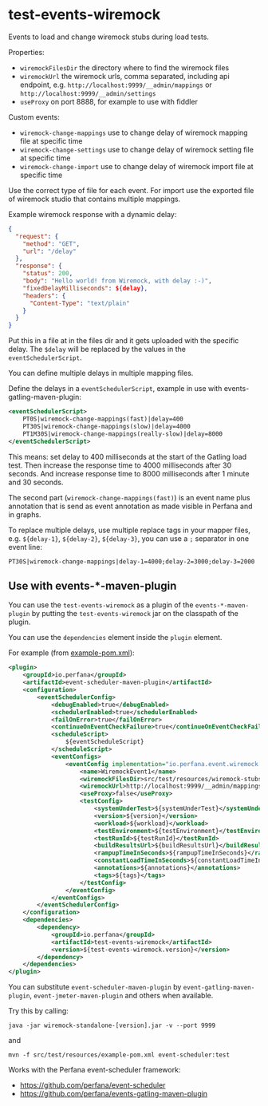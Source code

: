 # test-events-wiremock

Events to load and change wiremock stubs during load tests.

Properties:
* `wiremockFilesDir` the directory where to find the wiremock files
* `wiremockUrl` the wiremock urls, comma separated, including api endpoint, e.g. `http://localhost:9999/__admin/mappings` or `http://localhost:9999/__admin/settings`
* `useProxy` on port 8888, for example to use with fiddler

Custom events:
* `wiremock-change-mappings` use to change delay of wiremock mapping file at specific time
* `wiremock-change-settings` use to change delay of wiremock setting file at specific time
* `wiremock-change-import` use to change delay of wiremock import file at specific time

Use the correct type of file for each event. For import use the exported file of wiremock studio
that contains multiple mappings.

Example wiremock response with a dynamic delay:

```json
{
  "request": {
    "method": "GET",
    "url": "/delay"
  },
  "response": {
    "status": 200,
    "body": "Hello world! from Wiremock, with delay :-)",
    "fixedDelayMilliseconds": ${delay},
    "headers": {
      "Content-Type": "text/plain"
    }
  }
}
```
Put this in a file at in the files dir and it gets uploaded with the specific delay.
The `$delay` will be replaced by the values in the `eventSchedulerScript`.

You can define multiple delays in multiple mapping files.

Define the delays in a `eventSchedulerScript`, example in use with events-gatling-maven-plugin:

```xml
<eventSchedulerScript>
    PT0S|wiremock-change-mappings(fast)|delay=400
    PT30S|wiremock-change-mappings(slow)|delay=4000
    PT1M30S|wiremock-change-mappings(really-slow)|delay=8000
</eventSchedulerScript>
```
This means: set delay to 400 milliseconds at the start of the Gatling load test.
Then increase the response time to 4000 milliseconds after 30 seconds.
And increase response time to 8000 milliseconds after 1 minute and 30 seconds.

The second part (`wiremock-change-mappings(fast)`) is an event name plus annotation that 
is send as event annotation as made visible in Perfana and in graphs.

To replace multiple delays, use multiple replace tags in your mapper files,
e.g. `${delay-1}`, `${delay-2}`, `${delay-3}`, you can use a `;` separator in one event line:

    PT30S|wiremock-change-mappings|delay-1=4000;delay-2=3000;delay-3=2000

## Use with events-*-maven-plugin

You can use the `test-events-wiremock` as a plugin of the `events-*-maven-plugin`
by putting the `test-events-wiremock` jar on the classpath of the plugin.

You can use the `dependencies` element inside the `plugin` element.

For example (from [example-pom.xml](src/test/resources/example-pom.xml)):

```xml
<plugin>
    <groupId>io.perfana</groupId>
    <artifactId>event-scheduler-maven-plugin</artifactId>
    <configuration>
        <eventSchedulerConfig>
            <debugEnabled>true</debugEnabled>
            <schedulerEnabled>true</schedulerEnabled>
            <failOnError>true</failOnError>
            <continueOnEventCheckFailure>true</continueOnEventCheckFailure>
            <scheduleScript>
                ${eventScheduleScript}
            </scheduleScript>
            <eventConfigs>
                <eventConfig implementation="io.perfana.event.wiremock.WiremockEventConfig">
                    <name>WiremockEvent1</name>
                    <wiremockFilesDir>src/test/resources/wiremock-stubs</wiremockFilesDir>
                    <wiremockUrl>http://localhost:9999/__admin/mappings</wiremockUrl>
                    <useProxy>false</useProxy>
                    <testConfig>
                        <systemUnderTest>${systemUnderTest}</systemUnderTest>
                        <version>${version}</version>
                        <workload>${workload}</workload>
                        <testEnvironment>${testEnvironment}</testEnvironment>
                        <testRunId>${testRunId}</testRunId>
                        <buildResultsUrl>${buildResultsUrl}</buildResultsUrl>
                        <rampupTimeInSeconds>${rampupTimeInSeconds}</rampupTimeInSeconds>
                        <constantLoadTimeInSeconds>${constantLoadTimeInSeconds}</constantLoadTimeInSeconds>
                        <annotations>${annotations}</annotations>
                        <tags>${tags}</tags>
                    </testConfig>
                </eventConfig>
            </eventConfigs>
        </eventSchedulerConfig>
    </configuration>
    <dependencies>
        <dependency>
            <groupId>io.perfana</groupId>
            <artifactId>test-events-wiremock</artifactId>
            <version>${test-events-wiremock.version}</version>
        </dependency>
    </dependencies>
</plugin>
```

You can substitute `event-scheduler-maven-plugin` by `event-gatling-maven-plugin`, `event-jmeter-maven-plugin`
and others when available.

Try this by calling:

    java -jar wiremock-standalone-[version].jar -v --port 9999

and

    mvn -f src/test/resources/example-pom.xml event-scheduler:test


Works with the Perfana event-scheduler framework: 
* https://github.com/perfana/event-scheduler
* https://github.com/perfana/events-gatling-maven-plugin